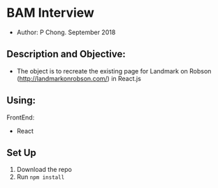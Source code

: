 # BAM Interview

- Author: P Chong. September 2018

## Description and Objective:

- The object is to recreate the existing page for Landmark on Robson (http://landmarkonrobson.com/) in React.js

## Using:

FrontEnd:

- React

## Set Up

1. Download the repo
1. Run
   `npm install`
